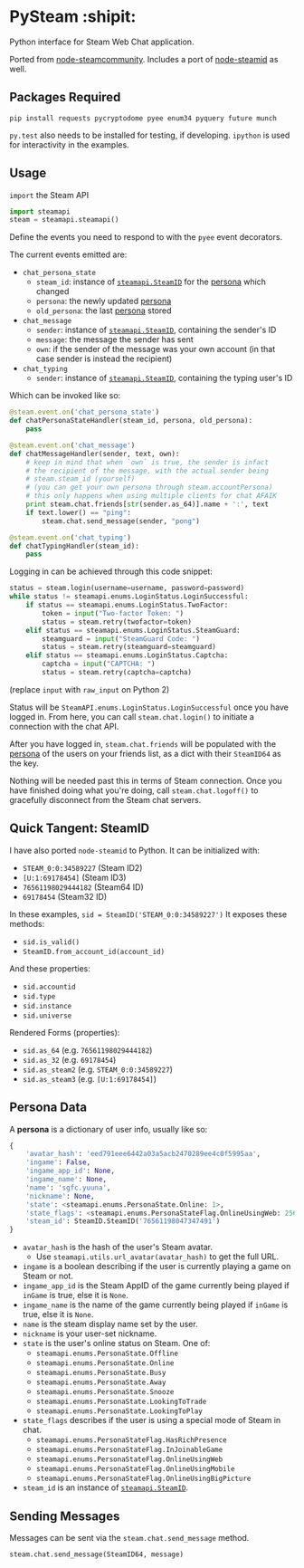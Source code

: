 # PySteam :shipit:

Python interface for Steam Web Chat application.

Ported from [node-steamcommunity](https://github.com/DoctorMcKay/node-steamcommunity).
Includes a port of [node-steamid](https://github.com/DoctorMcKay/node-steamid) as well.

## Packages Required

    pip install requests pycryptodome pyee enum34 pyquery future munch

`py.test` also needs to be installed for testing, if developing.
`ipython` is used for interactivity in the examples.

## Usage

`import` the Steam API

```python
import steamapi
steam = steamapi.steamapi()
```

Define the events you need to respond to with the `pyee` event decorators.

The current events emitted are:

* `chat_persona_state`
    - `steam_id`: instance of [`steamapi.SteamID`](#quick-tangent-steamid) for the [persona](#persona-data) which changed
    - `persona`: the newly updated [persona](#persona-data)
    - `old_persona`: the last [persona](#persona-data) stored
* `chat_message`
    - `sender`: instance of [`steamapi.SteamID`](#quick-tangent-steamid), containing the sender's ID
    - `message`: the message the sender has sent
    - `own`: if the sender of the message was your own account (in that case sender is instead the recipient)
* `chat_typing`
    - `sender`: instance of [`steamapi.SteamID`](#quick-tangent-steamid), containing the typing user's ID

Which can be invoked like so:

```python
@steam.event.on('chat_persona_state')
def chatPersonaStateHandler(steam_id, persona, old_persona):
    pass

@steam.event.on('chat_message')
def chatMessageHandler(sender, text, own):
    # keep in mind that when `own` is true, the sender is infact
    # the recipient of the message, with the actual sender being
    # steam.steam_id (yourself)
    # (you can get your own persona through steam.accountPersona)
    # this only happens when using multiple clients for chat AFAIK
    print steam.chat.friends[str(sender.as_64)].name + ':', text
    if text.lower() == "ping":
        steam.chat.send_message(sender, "pong")

@steam.event.on('chat_typing')
def chatTypingHandler(steam_id):
    pass
```

Logging in can be achieved through this code snippet:

```python
status = steam.login(username=username, password=password)
while status != steamapi.enums.LoginStatus.LoginSuccessful:
    if status == steamapi.enums.LoginStatus.TwoFactor:
        token = input("Two-factor Token: ")
        status = steam.retry(twofactor=token)
    elif status == steamapi.enums.LoginStatus.SteamGuard:
        steamguard = input("SteamGuard Code: ")
        status = steam.retry(steamguard=steamguard)
    elif status == steamapi.enums.LoginStatus.Captcha:
        captcha = input("CAPTCHA: ")
        status = steam.retry(captcha=captcha)
```
(replace `input` with `raw_input` on Python 2)

Status will be `SteamAPI.enums.LoginStatus.LoginSuccessful` once you have logged in.
From here, you can call `steam.chat.login()` to initiate a connection with the chat API.

After you have logged in, `steam.chat.friends` will be populated with the [persona](#persona-data) of the users on your friends list, as a dict with their `SteamID64` as the key.

Nothing will be needed past this in terms of Steam connection.
Once you have finished doing what you're doing, call `steam.chat.logoff()` to gracefully disconnect from the Steam chat servers.


## Quick Tangent: SteamID

I have also ported `node-steamid` to Python. It can be initialized with:

* `STEAM_0:0:34589227` (Steam ID2)
* `[U:1:69178454]` (Steam ID3)
* `76561198029444182` (Steam64 ID)
* `69178454` (Steam32 ID)

In these examples, `sid = SteamID('STEAM_0:0:34589227')`
It exposes these methods:

* `sid.is_valid()`
* `SteamID.from_account_id(account_id)`

And these properties:

* `sid.accountid`
* `sid.type`
* `sid.instance`
* `sid.universe`

Rendered Forms (properties):

* `sid.as_64` (e.g. `76561198029444182`)
* `sid.as_32` (e.g. `69178454`)
* `sid.as_steam2` (e.g. `STEAM_0:0:34589227`)
* `sid.as_steam3` (e.g. `[U:1:69178454]`)

## Persona Data

A **persona** is a dictionary of user info, usually like so:

```python
{
    'avatar_hash': 'eed791eee6442a03a5acb2470289ee4c0f5995aa',
    'ingame': False,
    'ingame_app_id': None,
    'ingame_name': None,
    'name': 'sgfc.yuuna',
    'nickname': None,
    'state': <steamapi.enums.PersonaState.Online: 1>,
    'state_flags': <steamapi.enums.PersonaStateFlag.OnlineUsingWeb: 256>,
    'steam_id': SteamID.SteamID('76561198047347491')
}
```

* `avatar_hash` is the hash of the user's Steam avatar.
    * Use `steamapi.utils.url_avatar(avatar_hash)` to get the full URL.
* `ingame` is a boolean describing if the user is currently playing a game on Steam or not.
* `ingame_app_id` is the Steam AppID of the game currently being played if `inGame` is true, else it is `None`.
* `ingame_name` is the name of the game currently being played if `inGame` is true, else it is `None`.
* `name` is the steam display name set by the user.
* `nickname` is your user-set nickname.
* `state` is the user's online status on Steam. One of:
    * `steamapi.enums.PersonaState.Offline`
    * `steamapi.enums.PersonaState.Online`
    * `steamapi.enums.PersonaState.Busy`
    * `steamapi.enums.PersonaState.Away`
    * `steamapi.enums.PersonaState.Snooze`
    * `steamapi.enums.PersonaState.LookingToTrade`
    * `steamapi.enums.PersonaState.LookingToPlay`
* `state_flags` describes if the user is using a special mode of Steam in chat.
    * `steamapi.enums.PersonaStateFlag.HasRichPresence`
    * `steamapi.enums.PersonaStateFlag.InJoinableGame`
    * `steamapi.enums.PersonaStateFlag.OnlineUsingWeb`
    * `steamapi.enums.PersonaStateFlag.OnlineUsingMobile`
    * `steamapi.enums.PersonaStateFlag.OnlineUsingBigPicture`
* `steam_id` is an instance of [`steamapi.SteamID`](#quick-tangent-steamid).


## Sending Messages

Messages can be sent via the `steam.chat.send_message` method.

```python
steam.chat.send_message(SteamID64, message)
```
